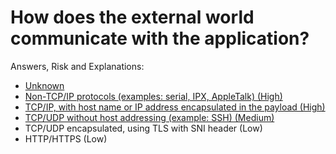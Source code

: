 # How does the external world communicate with the application?

Answers, Risk and Explanations:

* [Unknown](./03-app-architecture/apparcq02/exp01.md)
* [Non-TCP/IP protocols (examples: serial, IPX, AppleTalk) (High)](./03-app-architecture/apparcq02/exp02.md)
* [TCP/IP, with host name or IP address encapsulated in the payload (High)](./03-app-architecture/apparcq02/exp03.md)
* [TCP/UDP without host addressing (example: SSH) (Medium)](./03-app-architecture/apparcq02/exp04.md)
* TCP/UDP encapsulated, using TLS with SNI header (Low)
* HTTP/HTTPS (Low)
